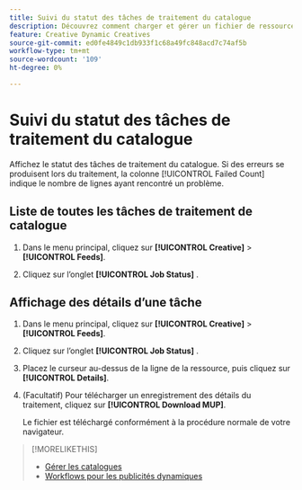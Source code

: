 ```yaml
---
title: Suivi du statut des tâches de traitement du catalogue
description: Découvrez comment charger et gérer un fichier de ressource pour un annonceur.
feature: Creative Dynamic Creatives
source-git-commit: ed0fe4849c1db933f1c68a49fc848acd7c74af5b
workflow-type: tm+mt
source-wordcount: '109'
ht-degree: 0%

---
```


# Suivi du statut des tâches de traitement du catalogue

Affichez le statut des tâches de traitement du catalogue. Si des erreurs se produisent lors du traitement, la colonne [!UICONTROL Failed Count] indique le nombre de lignes ayant rencontré un problème.

<!-- Validate and reword:

By clicking on "View Failure" on the right, you can see further details about the error. The most common errors are "Image processing error" where there is a missing image asset, or "Duplicate partnum" where the unique column has a non-unique name that is referenced in another feed or within the same feed file.

-->

## Liste de toutes les tâches de traitement de catalogue

1. Dans le menu principal, cliquez sur **[!UICONTROL Creative]** > **[!UICONTROL Feeds]**.

1. Cliquez sur l’onglet **[!UICONTROL Job Status]** .

## Affichage des détails d’une tâche

1. Dans le menu principal, cliquez sur **[!UICONTROL Creative]** > **[!UICONTROL Feeds]**.

1. Cliquez sur l’onglet **[!UICONTROL Job Status]** .

1. Placez le curseur au-dessus de la ligne de la ressource, puis cliquez sur **[!UICONTROL Details]**.

1. (Facultatif) Pour télécharger un enregistrement des détails du traitement, cliquez sur **[!UICONTROL Download MUP]**. <!-- What does this mean? -->

   Le fichier est téléchargé conformément à la procédure normale de votre navigateur.

>[!MORELIKETHIS]
>
>* [Gérer les catalogues](/help/creative/feeds/catalog-manage.md)
>* [Workflows pour les publicités dynamiques](/help/creative/introduction/workflow-dynamic-ads.md)

